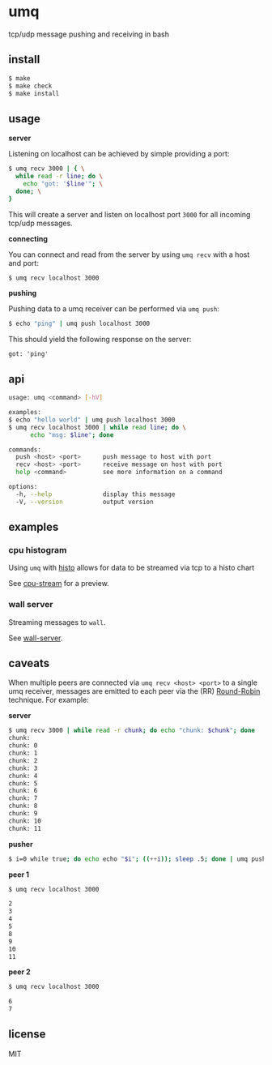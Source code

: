 umq
=====

tcp/udp message pushing and receiving in bash

## install

```sh
$ make
$ make check
$ make install
```

## usage

**server**

Listening on localhost can be achieved by simple providing a port:

```sh
$ umq recv 3000 | { \
  while read -r line; do \
    echo "got: '$line'"; \
  done; \
}
```

This will create a server and listen on localhost port `3000` for all incoming tcp/udp messages.

**connecting**

You can connect and read from the server by using `umq recv` with a host and port:

```sh
$ umq recv localhost 3000
```

**pushing**

Pushing data to a umq receiver can be performed via `umq push`:

```sh
$ echo "ping" | umq push localhost 3000
```

This should yield the following response on the server:

```
got: 'ping'
```

## api

```sh
usage: umq <command> [-hV]

examples:
$ echo "hello world" | umq push localhost 3000
$ umq recv localhost 3000 | while read line; do \
      echo "msg: $line"; done

commands:
  push <host> <port>      push message to host with port
  recv <host> <port>      receive message on host with port
  help <command>          see more information on a command

options:
  -h, --help              display this message
  -V, --version           output version
```

## examples

### cpu histogram

Using `umq` with [histo](https://github.com/visionmedia/histo) allows
for data to be streamed via tcp to a histo chart

See [cpu-stream](https://gist.github.com/jwerle/8076956) for a preview.

### wall server

Streaming messages to `wall`.

See [wall-server](https://github.com/jwerle/umq/blob/master/examples/wall-server.sh).

## caveats

When multiple peers are connected via `umq recv <host> <port>` to a single umq receiver, messages are emitted to
each peer via the (RR) [Round-Robin](http://en.wikipedia.org/wiki/Round-robin_scheduling) technique. For example:

**server**

```sh
$ umq recv 3000 | while read -r chunk; do echo "chunk: $chunk"; done
chunk:
chunk: 0
chunk: 1
chunk: 2
chunk: 3
chunk: 4
chunk: 5
chunk: 6
chunk: 7
chunk: 8
chunk: 9
chunk: 10
chunk: 11
```

**pusher**

```sh
$ i=0 while true; do echo echo "$i"; ((++i)); sleep .5; done | umq push localhost 3000
```

**peer 1**

```sh
$ umq recv localhost 3000

2
3
4
5
8
9
10
11
```

**peer 2**

```sh
$ umq recv localhost 3000

6
7
```


## license

MIT
